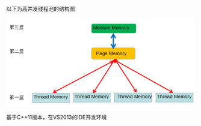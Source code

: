 以下为高并发线程池的结构图

 ![Image text](https://github.com/LawrenceWangzi/MemoryPool-CppCode/blob/master/Source/image.png)

基于C++11版本，在VS2013的IDE开发环境





